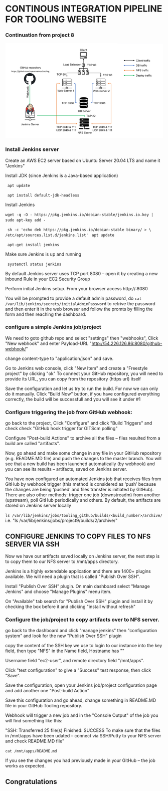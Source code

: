 # CONTINOUS INTEGRATION PIPELINE FOR TOOLING WEBSITE

### Continuation from project 8

![apache](https://github.com/femie15/darey/blob/main/project%201/project9/archi.PNG)

### Install Jenkins server

Create an AWS EC2 server based on Ubuntu Server 20.04 LTS and name it "Jenkins"

Install JDK (since Jenkins is a Java-based application)

` apt update`

` apt install default-jdk-headless`

Install Jenkins

`wget -q -O - https://pkg.jenkins.io/debian-stable/jenkins.io.key | sudo apt-key add -`

` sh -c 'echo deb https://pkg.jenkins.io/debian-stable binary/ > \
    /etc/apt/sources.list.d/jenkins.list'`
` apt update`

` apt-get install jenkins`

Make sure Jenkins is up and running

` systemctl status jenkins`

By default Jenkins server uses TCP port 8080 – open it by creating a new Inbound Rule in your EC2 Security Group

Perform initial Jenkins setup.
From your browser access http://<Jenkins-Server-Public-IP-Address-or-Public-DNS-Name>:8080

You will be prompted to provide a default admin password, do `cat /var/lib/jenkins/secrets/initialAdminPassword` to retrive the password and then enter it in the web browser
and follow the promts by filling the form and then reaching the dashboard.

### configure a simple Jenkins job/project

We need to goto github repo and select "settings" then "webhooks", Click "New webhook" and enter Payload-URL "http://54.226.126.86:8080/github-webhook/"

change content-type to "application/json" and save.

Go to Jenkins web console, click "New Item" and create a "Freestyle project" by clicking "ok"
To connect your GitHub repository, you will need to provide its URL, you can copy from the repository (https url) itself

Save the configuration and let us try to run the build. For now we can only do it manually.
Click "Build Now" button, if you have configured everything correctly, the build will be successfull and you will see it under #1

### Configure triggering the job from GitHub webhook:

go back to the project, Click "Configure" and click "Build Triggers"
and check check "GitHub hook trigger for GITScm polling"

Configure "Post-build Actions" to archive all the files – files resulted from a build are called "artifacts".

Now, go ahead and make some change in any file in your GitHub repository (e.g. README.MD file) and push the changes to the master branch.
You will see that a new build has been launched automatically (by webhook) and you can see its results – artifacts, saved on Jenkins server.

You have now configured an automated Jenkins job that receives files from GitHub by webhook trigger (this method is considered as ‘push’ because the changes are being ‘pushed’ and files transfer is initiated by GitHub). There are also other methods: trigger one job (downstreadm) from another (upstream), poll GitHub periodically and others.
By default, the artifacts are stored on Jenkins server locally

`ls /var/lib/jenkins/jobs/tooling_github/builds/<build_number>/archive/` i.e. "ls /var/lib/jenkins/jobs/project9/builds/2/archive/"

## CONFIGURE JENKINS TO COPY FILES TO NFS SERVER VIA SSH
  
Now we have our artifacts saved locally on Jenkins server, the next step is to copy them to our NFS server to /mnt/apps directory.

Jenkins is a highly extendable application and there are 1400+ plugins available. We will need a plugin that is called "Publish Over SSH".

Install "Publish Over SSH" plugin.
On main dashboard select "Manage Jenkins" and choose "Manage Plugins" menu item.

On "Available" tab search for "Publish Over SSH" plugin and install it by checking the box before it and clicking "install without refresh"
  
### Configure the job/project to copy artifacts over to NFS server.
  
go back to the dashboard and click "manage jenkins" then "configuration system" and look for the new "Publish Over SSH" plugin
  
  
copy the content of the SSH key we use to login to our instance into the key field, then type "NFS" in the Name field, Hostname has "<Private-IP-address-of-the-NFS-server>"

  Username field "ec2-user", and remote directory field "/mnt/apps".
  
  Click "test configuration" to give a "Success" test response, then click "Save".
  
  Save the configuration, open your Jenkins job/project configuration page and add another one "Post-build Action"
  
  Save this configuration and go ahead, change something in README.MD file in your GitHub Tooling repository.

Webhook will trigger a new job and in the "Console Output" of the job you will find something like this:

"SSH: Transferred 25 file(s)
Finished: SUCCESS
To make sure that the files in /mnt/apps have been udated – connect via SSH/Putty to your NFS server and check README.MD file"

`cat /mnt/apps/README.md`
  
If you see the changes you had previously made in your GitHub – the job works as expected.
  
  ## Congratulations
  
